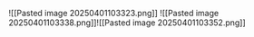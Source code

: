 ![[Pasted image 20250401103323.png]]
![[Pasted image 20250401103338.png]]![[Pasted image 20250401103352.png]]